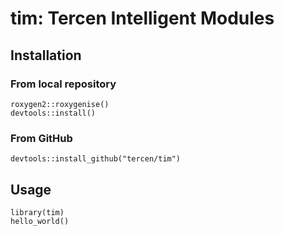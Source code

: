 # tim: Tercen Intelligent Modules

## Installation

### From local repository

```
roxygen2::roxygenise()
devtools::install()
```

### From GitHub

```
devtools::install_github("tercen/tim")
```

## Usage

```
library(tim)
hello_world()
```
